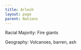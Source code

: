 ```yaml
---
title: Arlesh
layout: page
parent: Nations
---
```


Racial Majority: Fire giants

Geography: Volcanoes, barren, ash
